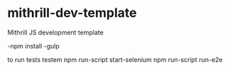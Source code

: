 # mithrill-dev-template
Mithrill JS development template

-npm install
-gulp

to run tests
testem
npm run-script start-selenium
npm run-script run-e2e

